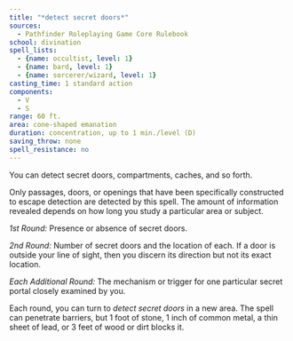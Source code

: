 ```yaml
---
title: "*detect secret doors*"
sources:
  - Pathfinder Roleplaying Game Core Rulebook
school: divination
spell_lists:
  - {name: occultist, level: 1}
  - {name: bard, level: 1}
  - {name: sorcerer/wizard, level: 1}
casting_time: 1 standard action
components:
  - V
  - S
range: 60 ft.
area: cone-shaped emanation
duration: concentration, up to 1 min./level (D)
saving_throw: none
spell_resistance: no
---
```


You can detect secret doors, compartments, caches, and so forth.

Only passages, doors, or openings that have been specifically constructed to escape detection are detected by this spell. The amount of information revealed depends on how long you study a particular area or subject.

*1st Round:* Presence or absence of secret doors.

*2nd Round:* Number of secret doors and the location of each. If a door is outside your line of sight, then you discern its direction but not its exact location.

*Each Additional Round:* The mechanism or trigger for one particular secret portal closely examined by you.

Each round, you can turn to *detect secret doors* in a new area. The spell can penetrate barriers, but 1 foot of stone, 1 inch of common metal, a thin sheet of lead, or 3 feet of wood or dirt blocks it.

